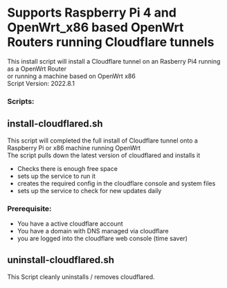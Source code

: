 # Supports Raspberry Pi 4 and OpenWrt_x86 based OpenWrt Routers running Cloudflare tunnels

This install script will install a Cloudflare tunnel on an Rasberry Pi4 running as a OpenWrt Router\
or running a machine based on OpenWrt x86\
Script Version: 2022.8.1

### Scripts:



## install-cloudflared.sh
This script will completed the full install of Cloudflare tunnel onto a Raspberry Pi or x86 machine running OpenWrt\
The script pulls down the latest version of cloudflared and installs it
- Checks there is enough free space
- sets up the service to run it 
- creates the required config in the cloudflare console and  system files
- sets up the service to check for new updates daily

### Prerequisite:
- You have a active cloudflare account
- You have a domain with DNS managed via cloudflare
- you are logged into the cloudflare web console (time saver)


## uninstall-cloudflared.sh
This Script cleanly uninstalls / removes cloudflared.




